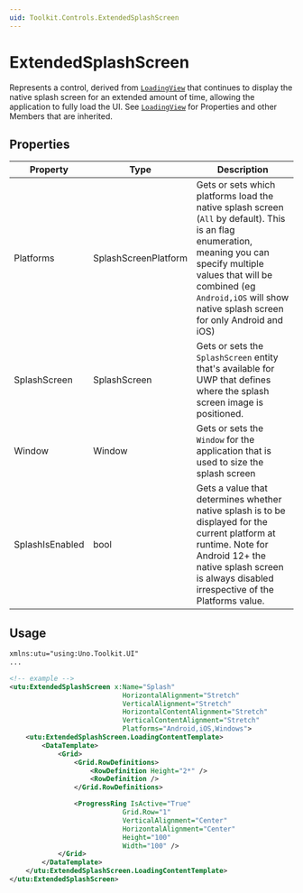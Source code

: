 ```yaml
---
uid: Toolkit.Controls.ExtendedSplashScreen
---
```

# ExtendedSplashScreen
Represents a control, derived from [`LoadingView`](xref:Toolkit.Controls.LoadingView) that continues to display the native splash screen for an extended amount of time, allowing the application to fully load the UI. See [`LoadingView`](xref:Toolkit.Controls.LoadingView) for Properties and other Members that are inherited.

## Properties
Property|Type|Description
-|-|-
Platforms|SplashScreenPlatform|Gets or sets which platforms load the native splash screen (`All` by default). This is an flag enumeration, meaning you can specify multiple values that will be combined (eg `Android,iOS` will show native splash screen for only Android and iOS)
SplashScreen|SplashScreen|Gets or sets the `SplashScreen` entity that's available for UWP that defines where the splash screen image is positioned.
Window|Window|Gets or sets the `Window` for the application that is used to size the splash screen
SplashIsEnabled|bool|Gets a value that determines whether native splash is to be displayed for the current platform at runtime. Note for Android 12+ the native splash screen is always disabled irrespective of the Platforms value.


## Usage
```xml
xmlns:utu="using:Uno.Toolkit.UI"
...

<!-- example -->
<utu:ExtendedSplashScreen x:Name="Splash"
                            HorizontalAlignment="Stretch"
                            VerticalAlignment="Stretch"
                            HorizontalContentAlignment="Stretch"
                            VerticalContentAlignment="Stretch"
                            Platforms="Android,iOS,Windows">
    <utu:ExtendedSplashScreen.LoadingContentTemplate>
        <DataTemplate>
            <Grid>
                <Grid.RowDefinitions>
                    <RowDefinition Height="2*" />
                    <RowDefinition />
                </Grid.RowDefinitions>

                <ProgressRing IsActive="True"
                            Grid.Row="1"
                            VerticalAlignment="Center"
                            HorizontalAlignment="Center"
                            Height="100"
                            Width="100" />
            </Grid>
        </DataTemplate>
    </utu:ExtendedSplashScreen.LoadingContentTemplate>
</utu:ExtendedSplashScreen>
```
